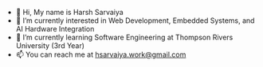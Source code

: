 - 👋 Hi, My name is Harsh Sarvaiya
- 👀 I’m currently interested in Web Development, Embedded Systems, and AI Hardware Integration
- 🌱 I’m currently learning Software Engineering at Thompson Rivers University (3rd Year)
- 📫 You can reach me at hsarvaiya.work@gmail.com

<!---
Harsh-Sarvaiya/Harsh-Sarvaiya is a ✨ special ✨ repository because its `README.md` (this file) appears on your GitHub profile.
You can click the Preview link to take a look at your changes.
--->
